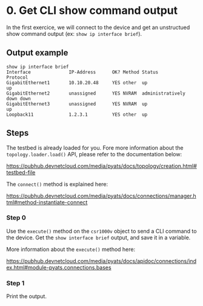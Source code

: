 # 0. Get CLI show command output

In the first exercice, we will connect to the device and get an unstructued show command output (ex: `show ip interface brief`).

## Output example

```
show ip interface brief
Interface              IP-Address      OK? Method Status                Protocol
GigabitEthernet1       10.10.20.48     YES other  up                    up      
GigabitEthernet2       unassigned      YES NVRAM  administratively down down    
GigabitEthernet3       unassigned      YES NVRAM  up                    up      
Loopback11             1.2.3.1         YES other  up  
```

## Steps

The testbed is already loaded for you. Fore more information about the `topology.loader.load()` API, please refer to the documentation below:

https://pubhub.devnetcloud.com/media/pyats/docs/topology/creation.html#testbed-file

The `connect()` method is explained here:

https://pubhub.devnetcloud.com/media/pyats/docs/connections/manager.html#method-instantiate-connect

### Step 0

Use the `execute()` method on the `csr1000v` object to send a CLI command to the device. Get the `show interface brief` output, and save it in a variable.

More information about the `execute()` method here:

https://pubhub.devnetcloud.com/media/pyats/docs/apidoc/connections/index.html#module-pyats.connections.bases

### Step 1

Print the output.
